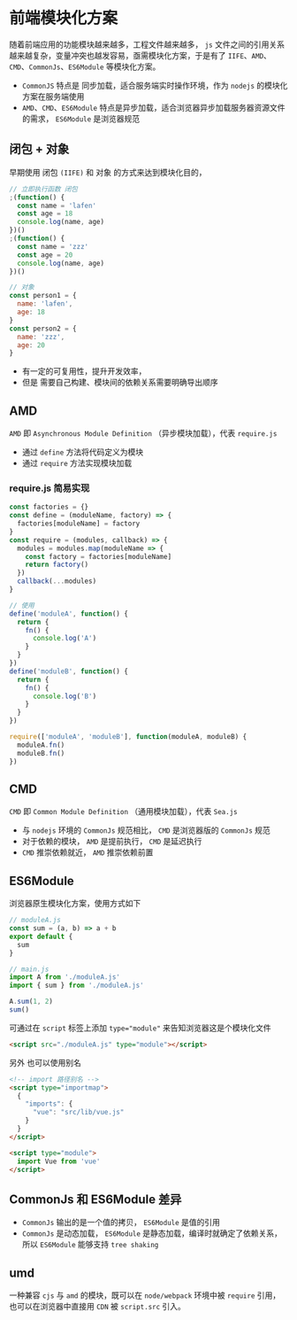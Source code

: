 # 前端模块化方案

随着前端应用的功能模块越来越多，工程文件越来越多， `js` 文件之间的引用关系越来越复杂，变量冲突也越发容易，亟需模块化方案，于是有了 `IIFE`、`AMD`、`CMD`、`CommonJs`、`ES6Module` 等模块化方案。

- `CommonJS` 特点是 同步加载，适合服务端实时操作环境，作为 `nodejs` 的模块化方案在服务端使用
- `AMD`、`CMD`、`ES6Module` 特点是异步加载，适合浏览器异步加载服务器资源文件的需求， `ES6Module` 是浏览器规范

## 闭包 + 对象

早期使用 闭包 `(IIFE)` 和 对象 的方式来达到模块化目的，

```js
// 立即执行函数 闭包
;(function() {
  const name = 'lafen'
  const age = 18
  console.log(name, age)
})()
;(function() {
  const name = 'zzz'
  const age = 20
  console.log(name, age)
})()

// 对象
const person1 = {
  name: 'lafen',
  age: 18
}
const person2 = {
  name: 'zzz',
  age: 20
}
```

- 有一定的可复用性，提升开发效率，
- 但是 需要自己构建、模块间的依赖关系需要明确导出顺序


## AMD

`AMD` 即 `Asynchronous Module Definition` （异步模块加载），代表 `require.js`

- 通过 `define` 方法将代码定义为模块
- 通过 `require` 方法实现模块加载

### require.js 简易实现

```js
const factories = {}
const define = (moduleName, factory) => {
  factories[moduleName] = factory
}
const require = (modules, callback) => {
  modules = modules.map(moduleName => {
    const factory = factories[moduleName]
    return factory()
  })
  callback(...modules)
}

// 使用
define('moduleA', function() {
  return {
    fn() {
      console.log('A')
    }
  }
})
define('moduleB', function() {
  return {
    fn() {
      console.log('B')
    }
  }
})

require(['moduleA', 'moduleB'], function(moduleA, moduleB) {
  moduleA.fn()
  moduleB.fn()
})
```

## CMD

`CMD` 即 `Common Module Definition` （通用模块加载），代表 `Sea.js`

- 与 `nodejs` 环境的 `CommonJs` 规范相比， `CMD` 是浏览器版的 `CommonJs` 规范
- 对于依赖的模块， `AMD` 是提前执行， `CMD` 是延迟执行
- `CMD` 推崇依赖就近， `AMD` 推崇依赖前置


## ES6Module

浏览器原生模块化方案，使用方式如下

```js
// moduleA.js
const sum = (a, b) => a + b
export default {
  sum
}

// main.js
import A from './moduleA.js'
import { sum } from './moduleA.js'

A.sum(1, 2)
sum()
```

可通过在 `script` 标签上添加 `type="module"` 来告知浏览器这是个模块化文件

```html
<script src="./moduleA.js" type="module"></script>
```

另外 也可以使用别名

```html
<!-- import 路径别名 -->
<script type="importmap">
  {
    "imports": {
      "vue": "src/lib/vue.js"
    }
  }
</script>

<script type="module">
  import Vue from 'vue'
</script>
```


## CommonJs 和 ES6Module 差异

- `CommonJs` 输出的是一个值的拷贝， `ES6Module` 是值的引用
- `CommonJs` 是动态加载， `ES6Module` 是静态加载，编译时就确定了依赖关系，所以 `ES6Module` 能够支持 `tree shaking`


## umd

一种兼容 `cjs` 与 `amd` 的模块，既可以在 `node/webpack` 环境中被 `require` 引用，也可以在浏览器中直接用 `CDN` 被 `script.src` 引入。
